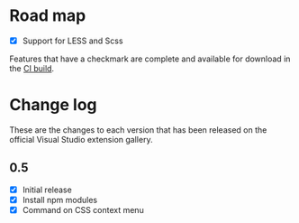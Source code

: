 # Road map

- [x] Support for LESS and Scss

Features that have a checkmark are complete and available for
download in the
[CI build](http://vsixgallery.com/extension/7df8a985-0e26-4aab-95fc-f48ee61b086a/).

# Change log

These are the changes to each version that has been released
on the official Visual Studio extension gallery.

## 0.5

- [x] Initial release
- [x] Install npm modules
- [x] Command on CSS context menu
